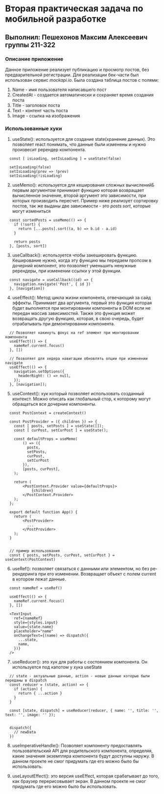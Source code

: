 # Вторая практическая задача по мобильной разработке
## Выполнил: Пешехонов Максим Алексеевич группы 211-322


### Описание приложение

Данное приложение реализует публикацию и просмотр постов, без предварительной регистрации.
Для реализации бек-части был использован сервис *mockapi.io*.
Была создана таблица постов с полями:
1. Name - имя пользователя написавшего пост
2. CreatedAt - создается автоматически и сохраняет время создания поста
3. Title - заголовок поста
4. Text - контент часть поста
5. Image - ссылка на изображения


### Использованные хуки
1. useState(): используется для создание state(хранение данных). Это позволяет react понимать, что данные были изменены и нужно произвесит ререндер компонента. 
```
  const [ isLoading, setIsLoading ] = useState(false)

  setIsLoading(false)
  setIsLoading(prev => !prev)
  setIsLoading(!isLoading)
```

2. useMemo(): используется для кеширования сложных вычисленийБ первым аргументом принимает функцию которая возвращает вычисленное значение, второй аргумент это зависимости, при которых производить пересчет. Пример ниже реализует сортировку постов, так же выданы две зависимости - это *posts* *sort*, которые могут измениться
```
  const sortedPosts = useMemo(() => {
    if (!sort) {
      return [...posts].sort((a, b) => b.id - a.id)
    }

    return posts
  }, [posts, sort])
```

3. useCallback(): используется чтобы закешировать функцию. Кеширование нужно, когда эту функцию мы передаем пропсом в дочерний компонент, это позволяет уменьшить ненужные ререндеры, при изменении ссылки у этой функции.
```
  const navigate = useCallback((id) => {
    navigation.navigate('Post', { id })
  }, [navigation])
```

4. useEffect(): Метод цикла жизни компонента, отвечающий за сайд эффекты. Принимает два аргумента, первый это функция которая будет выполнятся при монтировании компоненты в DOM если не передан массив зависимостей. Также это функция может возвращать другую функцию, которая, в свою очередь, будет отрабатывать при демонтировании компонента.
```
  // Позволяет накинуть фокус на ref элемент при монтировании компонента
  useEffect(() => {
    nameRef.current.focus()
  }, [])

  // Позволяет для хедера навигации обновлять опции при изменении navigate
  useEffect(() => {
    navigation.setOptions({
      headerRight: () => null,
    });
  }, [navigation]);
``` 

5. useContext(): хук который позволяет использовать созданный контекст. Можно описать как глобальный стор, к которому могут обращаться все дочерние компоненты.
```
  const PostContext = createContext()

  const PostProvider = ({ children }) => {
    const [ posts, setPosts ] = useState([]);
    const [ curPost, setCurPost ] = useState();

    const defaultProps = useMemo(
        () => ({
          posts,
          setPosts,
          curPost,
          setCurPost
        }),
        [posts, curPost],
    );

    return (
        <PostContext.Provider value={defaultProps}>
            {children}
        </PostContext.Provider>
    );
  };

  export default function App() {
    return (
        <PostProvider>
          ...
        </PostProvider>
    );
  }


  // пример использования
  const { posts, setPosts, curPost, setCurPost } = useContext(PostContext)
```

6. useRef(): позволяет связаться с данными или элементом, но без ре-рендеринга при его изменении. Возвращает объект с полем current в котором лежат данные.
```
  const nameRef = useRef()

  useEffect(() => {
    nameRef.current.focus()
  }, [])

  <TextInput
    ref={nameRef}
    style={styles.input}
    value={state.name}
    placeholder="name"
    onChangeText={(name) => dispatch({
      ...state,
      name,
    })}
  />
```

7. useReducer(): это хук для работы с состоянием компонента. Он используется под капотом у хука useState
```
  // state - актуальные данные, action - новые данные которые были переданы в dispatch
  const reducer = (state, action) => {
    if (action) {
      return { ...action }
    }
  }

  const [state, dispatch] = useReducer(reducer, { name: '', title: '', text: '', image: '' });


  dispatch({
    // newData
  })
```

8. useImperativeHandle(): Позволяет компоненту предоставлять пользовательский API для родительского компонента, определяя, какие значения экземпляра компонента будут доступны наружу. В данном проекте не смог придумать где его можно было бы использовать.

9. useLayoutEffect(): это версия useEffect, которая срабатывает до того, как браузер перерисовывает экран. В данном проекте не смог придумать где его можно было бы использовать.
